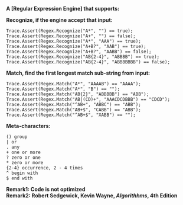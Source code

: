 


**A [Regular Expression Engine] that supports:**

**Recognize, if the engine accept that input:**

    Trace.Assert(Regex.Recognize("A*", "") == true);
    Trace.Assert(Regex.Recognize("A+", "") == false);
    Trace.Assert(Regex.Recognize("A*", "AAA") == true);
    Trace.Assert(Regex.Recognize("A+B?", "AAB") == true);
    Trace.Assert(Regex.Recognize("A+B?", "AABB") == false);
    Trace.Assert(Regex.Recognize("AB{2-4}", "ABBBB") == true);
    Trace.Assert(Regex.Recognize("AB{2-4}", "ABBBBBBB") == false);

**Match, find the first longest match sub-string from input:**

    Trace.Assert(Regex.Match("A*", "AAAAB") == "AAAA");
    Trace.Assert(Regex.Match("A*", "B") == "");
    Trace.Assert(Regex.Match("AB{2}", "ABBBBB") == "ABB");
    Trace.Assert(Regex.Match("AB|(CD)+", "AAACDCDBBB") == "CDCD");
    Trace.Assert(Regex.Match("^AB+", "ABBC") == "ABB");
    Trace.Assert(Regex.Match("AB+$", "CABB") == "ABB");
    Trace.Assert(Regex.Match("^AB+$", "XABB") == "");

**Meta-characters:**

    () group
    | or
    . any
    + one or more
    ? zero or one
    * zero or more
    {2-4} occurrence, 2 - 4 times
    ^ begin with
    $ end with


**Remark1: Code is not optimized**\
**Remark2: Robert Sedgewick, Kevin Wayne, *Algorithhms*, 4th Edition**
